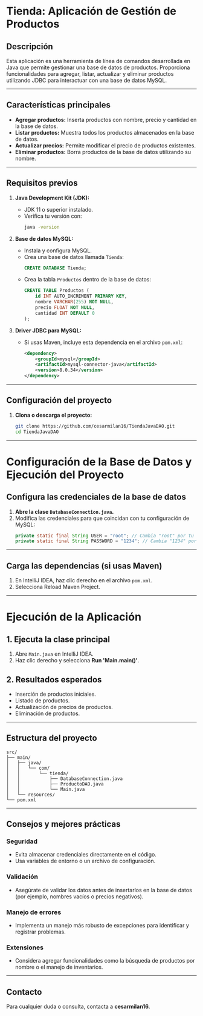 # Tienda: Aplicación de Gestión de Productos

## Descripción
Esta aplicación es una herramienta de línea de comandos desarrollada en Java que permite gestionar una base de datos de productos. Proporciona funcionalidades para agregar, listar, actualizar y eliminar productos utilizando JDBC para interactuar con una base de datos MySQL.

---

## Características principales
- **Agregar productos:** Inserta productos con nombre, precio y cantidad en la base de datos.
- **Listar productos:** Muestra todos los productos almacenados en la base de datos.
- **Actualizar precios:** Permite modificar el precio de productos existentes.
- **Eliminar productos:** Borra productos de la base de datos utilizando su nombre.

---

## Requisitos previos

1. **Java Development Kit (JDK):**
    - JDK 11 o superior instalado.
    - Verifica tu versión con:
      ```bash
      java -version
      ```

2. **Base de datos MySQL:**
    - Instala y configura MySQL.
    - Crea una base de datos llamada `Tienda`:
      ```sql
      CREATE DATABASE Tienda;
      ```
    - Crea la tabla `Productos` dentro de la base de datos:
      ```sql
      CREATE TABLE Productos (
          id INT AUTO_INCREMENT PRIMARY KEY,
          nombre VARCHAR(255) NOT NULL,
          precio FLOAT NOT NULL,
          cantidad INT DEFAULT 0
      );
      ```

3. **Driver JDBC para MySQL:**
    - Si usas Maven, incluye esta dependencia en el archivo `pom.xml`:
      ```xml
      <dependency>
          <groupId>mysql</groupId>
          <artifactId>mysql-connector-java</artifactId>
          <version>8.0.34</version>
      </dependency>
      ```

---

## Configuración del proyecto

1. **Clona o descarga el proyecto:**
   ```bash
   git clone https://github.com/cesarmilan16/TiendaJavaDAO.git
   cd TiendaJavaDAO

---

# Configuración de la Base de Datos y Ejecución del Proyecto

## Configura las credenciales de la base de datos

1. **Abre la clase `DatabaseConnection.java`.**
2. Modifica las credenciales para que coincidan con tu configuración de MySQL:
   ```java
   private static final String USER = "root"; // Cambia "root" por tu usuario
   private static final String PASSWORD = "1234"; // Cambia "1234" por tu contraseña

---

## Carga las dependencias (si usas Maven)

1. En IntelliJ IDEA, haz clic derecho en el archivo `pom.xml`.
2. Selecciona Reload Maven Project.

---

# Ejecución de la Aplicación

## 1. Ejecuta la clase principal

1. Abre `Main.java` en IntelliJ IDEA.
2. Haz clic derecho y selecciona **Run 'Main.main()'**.

## 2. Resultados esperados

- Inserción de productos iniciales.
- Listado de productos.
- Actualización de precios de productos.
- Eliminación de productos.

---

## Estructura del proyecto

```plaintext
src/
├── main/
│   ├── java/
│   │   └── com/
│   │       └── tienda/
│   │           ├── DatabaseConnection.java
│   │           ├── ProductoDAO.java
│   │           └── Main.java
│   └── resources/
└── pom.xml
```
---

## Consejos y mejores prácticas

### Seguridad
- Evita almacenar credenciales directamente en el código.
- Usa variables de entorno o un archivo de configuración.

### Validación
- Asegúrate de validar los datos antes de insertarlos en la base de datos (por ejemplo, nombres vacíos o precios negativos).

### Manejo de errores
- Implementa un manejo más robusto de excepciones para identificar y registrar problemas.

### Extensiones
- Considera agregar funcionalidades como la búsqueda de productos por nombre o el manejo de inventarios.

---

## Contacto
Para cualquier duda o consulta, contacta a **cesarmilan16**.
